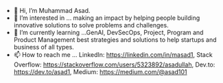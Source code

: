 - 👋 Hi, I’m Muhammad Asad.
- 👀 I’m interested in ... making an impact by helping people building innovative solutions to solve problems and challenges.
- 🌱 I’m currently learning ...GenAI, DevSecOps, Project, Program and Product Management best strategies and solutions to help startups and business of all types.
- 📫 How to reach me ... LinkedIn: https://linkedin.com/in/masad1, Stack Overflow: https://stackoverflow.com/users/5323892/asadullah, Dev.to: https://dev.to/asad1, Medium: https://medium.com/@asad101

<!---
asadravian/asadravian is a ✨ special ✨ repository because its `README.md` (this file) appears on your GitHub profile.
You can click the Preview link to take a look at your changes.
--->
